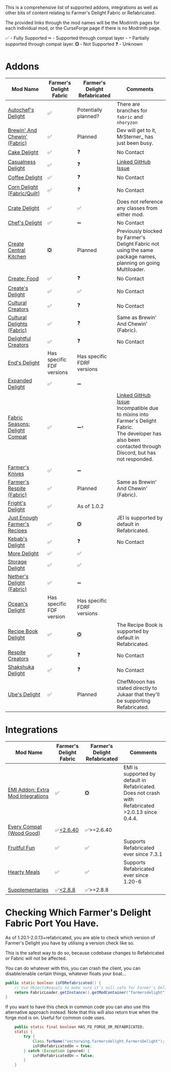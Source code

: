 This is a comprehensive list of supported addons, integrations as well as other bits of content relating to Farmer's Delight Fabric or Refabricated.

The provided links through the mod names will be the Modrinth pages for each individual mod, or the CurseForge page if there is no Modrinth page.

✅ - Fully Supported
➖ - Supported through compat layer
    - `*` Partially supported through compat layer.
❎ - Not Supported
❓ - Unknown

# Addons
|Mod Name|Farmer's Delight Fabric|Farmer's Delight Refabricated| Comments                                                                                                                                                 |
|---|---|-|----------------------------------------------------------------------------------------------------------------------------------------------------------|
|[Autochef's Delight](https://modrinth.com/mod/autochefs-delight)|✅|Potentially planned?| There are branches for `fabric` and `nhoryzon`
|[Brewin' And Chewin' (Fabric)](https://modrinth.com/mod/brewin-and-chewin-fabric)|✅|Planned| Dev will get to it, MrSterner_ has just been busy.
|[Cake Delight](https://modrinth.com/mod/cakedelight)|✅|❓| No Contact
|[Casualness Delight](https://modrinth.com/mod/casualness-delight)|✅|❓| [Linked GitHub Issue](https://github.com/TsukimiRen/Casualness-Delight/issues/11)
|[Coffee Delight](https://modrinth.com/mod/coffee-delight)|✅|❓| No Contact
|[Corn Delight [Fabric/Quilt]](https://legacy.curseforge.com/minecraft/mc-mods/corn-delight-fabric)|✅|❓| No Contact
|[Crate Delight](https://modrinth.com/mod/crate-delight)|✅|✅|Does not reference any classes from either mod.
|[Chef's Delight](https://modrinth.com/mod/chefs-delight)|✅|➖| No Contact
|[Create Central Kitchen](https://modrinth.com/mod/create-central-kitchen/)|❎|Planned| Previously blocked by Farmer's Delight Fabric not using the same package names, planning on going Multiloader.
|[Create: Food](https://modrinth.com/mod/create-food/)|✅|❓| No Contact
|[Create's Delight](https://modrinth.com/mod/creates-delight)|✅|✅| No Contact
|[Cultural Creators](https://legacy.curseforge.com/minecraft/mc-mods/cultural-creators-fabric-create-and-cultural/)|✅|❓| No Contact
|[Cultural Delights (Fabric)](https://modrinth.com/mod/cultural-delights-fabric)|✅|❓| Same as Brewin' And Chewin' (Fabric).
[Delightful Creators](https://modrinth.com/mod/delightful-creators-fabric/)|✅|❓| No Contact
|[End's Delight](https://modrinth.com/mod/ends-delight/)|Has specific FDF versions|Has specific FDRF versions|
|[Expanded Delight](https://modrinth.com/mod/expanded-delight)|✅|➖|
|[Fabric Seasons: Delight Compat](https://modrinth.com/mod/fabric-seasons-delight-compat)|✅|➖`*`| [Linked GitHub Issue](https://github.com/lucaargolo/fabric-seasons-delight-compat/issues/4)<br/>Incompatible due to mixins into Farmer's Delight Fabric.<br/>The developer has also been contacted through Discord, but has not responded.|
|[Farmer's Knives](https://modrinth.com/mod/farmers-knives)|✅|➖|
|[Farmer's Respite (Fabric)](https://modrinth.com/mod/farmers-respite-fabric)|✅|Planned| Same as Brewin' And Chewin' (Fabric).
|[Fright's Delight](https://modrinth.com/mod/frights-delight/version/fabric-1.20.1-1.0.2)|✅|As of 1.0.2|
|[Just Enough Farmer's Recipes](https://legacy.curseforge.com/minecraft/mc-mods/farmers-delight-jei-plugin)|✅|❎| JEI is supported by default in Refabricated.
|[Kebab's Delight](https://legacy.curseforge.com/minecraft/mc-mods/kebabs-delight)|✅|❓| No Contact
|[More Delight](https://modrinth.com/mod/more-delight)|✅|✅|
|[Storage Delight](https://modrinth.com/mod/storage-delight)|✅|✅|
|[Nether's Delight (Fabric)](https://legacy.curseforge.com/minecraft/mc-mods/nethers-delight-fabric/)|✅|➖|
|[Ocean's Delight](https://modrinth.com/mod/oceans-delight)|Has specific FDF version|Has specific FDRF versions|
|[Recipe Book Delight](https://modrinth.com/mod/recipe-book-delight)|✅|❎| The Recipe Book is supported by default in Refabricated.
|[Respite Creators](https://modrinth.com/mod/respite-creators-fabric)|✅|❓| No Contact
|[Shakshuka Delight](https://modrinth.com/mod/shakshuka-delight)|✅|❓| No Contact
|[Ube's Delight](https://modrinth.com/mod/ubes-delight)|✅|Planned| ChefMooon has stated directly to Jukaar that they'll be supporting Refabricated.

# Integrations
|Mod Name|Farmer's Delight Fabric|Farmer's Delight Refabricated|Comments|
|---|---|---|---------------------------------------------------------------------------------------------------|
[EMI Addon: Extra Mod Integrations](https://modrinth.com/mod/extra-mod-integrations)|✅|❎| EMI is supported by default in Refabricated. Does not crash with Refabricated >2.0.13 since 0.4.4.
|[Every Compat (Wood Good)](https://modrinth.com/mod/every-compat/)|✅[<2.6.40](https://modrinth.com/mod/every-compat/version/1yhdaMcm)|✅>=2.6.40|
|[Fruitful Fun](https://modrinth.com/mod/fruitful-fun)|✅|✅|Supports Refabricated ever since 7.3.1
|[Hearty Meals](https://modrinth.com/mod/hearty-meals/)|✅|✅|Supports Refabricated ever since 1.20-6
|[Supplementaries](https://modrinth.com/mod/supplementaries/)|✅[<2.8.8](https://modrinth.com/mod/supplementaries/version/q0MRm1Nc)|✅>=2.8.8|

# Checking Which Farmer's Delight Fabric Port You Have.
As of 1.20.1-2.0.13+refabricated, you are able to check which version of Farmer's Delight you have by utilising a version check like so.

This is the safest way to do so, because codebase changes to Refabricated or Fabric will not be affected.

You can do whatever with this, you can crash the client, you can disable/enable certain things, whatever floats your boat...
```java
public static boolean isFDRefabricated() {
    // Use Objects#equals to make sure it's null safe for Farmer's Delight Fabric, which should not contain a +.
    return FabricLoader.getInstance().getModContainer("farmersdelight").map(container -> Objects.equals(container.getMetadata().getVersion().getFriendlyString().split("\\+")[1], "refabricated")).orElse(false);
}
```

If you want to have this check in common code you can also use this alternative approach instead. Note that this will also return true when the forge mod is on.
Useful for common code uses.
```java
    public static final boolean HAS_FD_FORGE_OR_REFABRICATED;
    static {
        try {
            Class.forName("vectorwing.farmersdelight.FarmersDelight");
            isFdRefabricatedOn = true;
        } catch (Exception ignored) {
            isFdRefabricatedOn = false;
        }
    }
```
